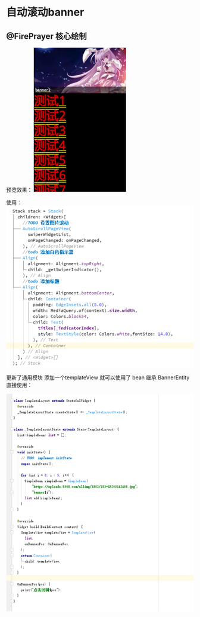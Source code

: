 自动滚动banner
==============

@FirePrayer 核心绘制
----------------

预览效果：
![img](https://github.com/may1112/flutter_banner/blob/master/testbanner/yulan.png)

使用：
![img2](https://github.com/may1112/flutter_banner/blob/master/testbanner/yulan2.png)

更新了通用模块  添加一个templateView 就可以使用了
bean 继承 BannerEntity
直接使用：

![img2](https://github.com/may1112/flutter_banner/blob/master/testbanner/yulan3.png)
